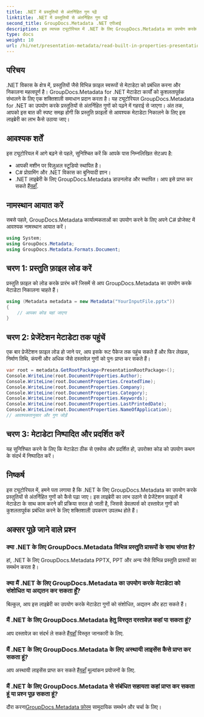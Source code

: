 ```yaml
---
title: .NET में प्रस्तुतियों से अंतर्निहित गुण पढ़ें
linktitle: .NET में प्रस्तुतियों से अंतर्निहित गुण पढ़ें
second_title: GroupDocs.Metadata .NET एपीआई
description: इस व्यापक ट्यूटोरियल में .NET के लिए GroupDocs.Metadata का उपयोग करके प्रस्तुतियों से अंतर्निहित गुणों को निकालने का तरीका जानें।
type: docs
weight: 10
url: /hi/net/presentation-metadata/read-built-in-properties-presentations/
---
```

## परिचय
.NET विकास के क्षेत्र में, प्रस्तुतियों जैसे विभिन्न फ़ाइल स्वरूपों से मेटाडेटा को प्रबंधित करना और निकालना महत्वपूर्ण है। GroupDocs.Metadata for .NET मेटाडेटा कार्यों को कुशलतापूर्वक संभालने के लिए एक शक्तिशाली समाधान प्रदान करता है। यह ट्यूटोरियल GroupDocs.Metadata for .NET का उपयोग करके प्रस्तुतियों से अंतर्निहित गुणों को पढ़ने में गहराई से जाएगा। अंत तक, आपको इस बात की स्पष्ट समझ होगी कि प्रस्तुति फ़ाइलों से आवश्यक मेटाडेटा निकालने के लिए इस लाइब्रेरी का लाभ कैसे उठाया जाए।
## आवश्यक शर्तें
इस ट्यूटोरियल में आगे बढ़ने से पहले, सुनिश्चित करें कि आपके पास निम्नलिखित सेटअप है:
- आपकी मशीन पर विज़ुअल स्टूडियो स्थापित है।
- C# प्रोग्रामिंग और .NET विकास का बुनियादी ज्ञान।
-  .NET लाइब्रेरी के लिए GroupDocs.Metadata डाउनलोड और स्थापित। आप इसे प्राप्त कर सकते हैं[यहाँ](https://releases.groupdocs.com/metadata/net/).

## नामस्थान आयात करें
सबसे पहले, GroupDocs.Metadata कार्यात्मकताओं का उपयोग करने के लिए अपने C# प्रोजेक्ट में आवश्यक नामस्थान आयात करें।
```csharp
using System;
using GroupDocs.Metadata;
using GroupDocs.Metadata.Formats.Document;
```
## चरण 1: प्रस्तुति फ़ाइल लोड करें
प्रस्तुति फ़ाइल को लोड करके प्रारंभ करें जिसमें से आप GroupDocs.Metadata का उपयोग करके मेटाडेटा निकालना चाहते हैं।
```csharp
using (Metadata metadata = new Metadata("YourInputFile.pptx"))
{
    // आपका कोड यहां जाएगा
}
```
## चरण 2: प्रेजेंटेशन मेटाडेटा तक पहुंचें
एक बार प्रेजेंटेशन फ़ाइल लोड हो जाने पर, आप इसके रूट पैकेज तक पहुंच सकते हैं और फिर लेखक, निर्माण तिथि, कंपनी और अधिक जैसे दस्तावेज़ गुणों को पुनः प्राप्त कर सकते हैं।
```csharp
var root = metadata.GetRootPackage<PresentationRootPackage>();
Console.WriteLine(root.DocumentProperties.Author);
Console.WriteLine(root.DocumentProperties.CreatedTime);
Console.WriteLine(root.DocumentProperties.Company);
Console.WriteLine(root.DocumentProperties.Category);
Console.WriteLine(root.DocumentProperties.Keywords);
Console.WriteLine(root.DocumentProperties.LastPrintedDate);
Console.WriteLine(root.DocumentProperties.NameOfApplication);
// आवश्यकतानुसार और गुण जोड़ें
```
## चरण 3: मेटाडेटा निष्पादित और प्रदर्शित करें
यह सुनिश्चित करने के लिए कि मेटाडेटा ठीक से एक्सेस और प्रदर्शित हो, उपरोक्त कोड को उपयोग कथन के संदर्भ में निष्पादित करें।

## निष्कर्ष
इस ट्यूटोरियल में, हमने पता लगाया है कि .NET के लिए GroupDocs.Metadata का उपयोग करके प्रस्तुतियों से अंतर्निहित गुणों को कैसे पढ़ा जाए। इस लाइब्रेरी का लाभ उठाने से प्रेजेंटेशन फ़ाइलों में मेटाडेटा के साथ काम करने की प्रक्रिया सरल हो जाती है, जिससे डेवलपर्स को दस्तावेज़ गुणों को कुशलतापूर्वक प्रबंधित करने के लिए शक्तिशाली उपकरण उपलब्ध होते हैं।

## अक्सर पूछे जाने वाले प्रश्न
### क्या .NET के लिए GroupDocs.Metadata विभिन्न प्रस्तुति प्रारूपों के साथ संगत है?
हां, .NET के लिए GroupDocs.Metadata PPTX, PPT और अन्य जैसे विभिन्न प्रस्तुति प्रारूपों का समर्थन करता है।
### क्या मैं .NET के लिए GroupDocs.Metadata का उपयोग करके मेटाडेटा को संशोधित या अद्यतन कर सकता हूँ?
बिल्कुल, आप इस लाइब्रेरी का उपयोग करके मेटाडेटा गुणों को संशोधित, अद्यतन और हटा सकते हैं।
### मैं .NET के लिए GroupDocs.Metadata हेतु विस्तृत दस्तावेज़ कहां पा सकता हूं?
 आप दस्तावेज़ का संदर्भ ले सकते हैं[यहाँ](https://reference.groupdocs.com/metadata/net/) विस्तृत जानकारी के लिए.
### मैं .NET के लिए GroupDocs.Metadata के लिए अस्थायी लाइसेंस कैसे प्राप्त कर सकता हूं?
 आप अस्थायी लाइसेंस प्राप्त कर सकते हैं[यहाँ](https://purchase.groupdocs.com/temporary-license/) मूल्यांकन प्रयोजनों के लिए.
### मैं .NET के लिए GroupDocs.Metadata से संबंधित सहायता कहां प्राप्त कर सकता हूं या प्रश्न पूछ सकता हूं?
 दौरा करना[GroupDocs.Metadata फ़ोरम](https://forum.groupdocs.com/c/metadata/14) सामुदायिक समर्थन और चर्चा के लिए।
